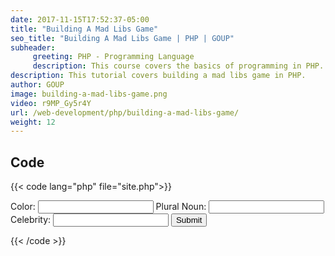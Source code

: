 ```yaml
---
date: 2017-11-15T17:52:37-05:00
title: "Building A Mad Libs Game"
seo_title: "Building A Mad Libs Game | PHP | GOUP"
subheader:
     greeting: PHP - Programming Language
     description: This course covers the basics of programming in PHP. Work your way through the videos/articles and I'll teach you everything you need to know to start your programming journey!
description: This tutorial covers building a mad libs game in PHP.
author: GOUP
image: building-a-mad-libs-game.png
video: r9MP_Gy5r4Y
url: /web-development/php/building-a-mad-libs-game/
weight: 12
---
```


## Code

{{< code lang="php" file="site.php">}}
<form action="site.php" method="GET">
     Color: <input type="text" name="color">
     Plural Noun: <input type="text" name="pluralNoun">
     Celebrity: <input type="text" name="celebrity">
     <input type="submit">
</form>

<?php
     $color = $_GET["color"];
     $pluralNoun = $_GET["pluralNoun"];
     $celebrity = $_GET["celebrity"];

     echo "Roses are $color";
     echo "$pluralNoun are blue";
     echo "I love $celebrity";
?>
{{< /code >}}
